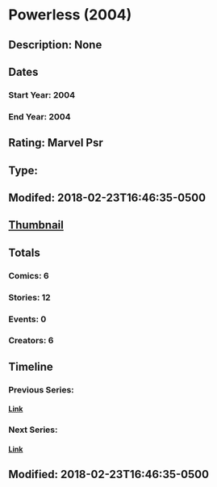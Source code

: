 # Powerless (2004)
## Description: None
## Dates
### Start Year: 2004
### End Year: 2004
## Rating: Marvel Psr
## Type: 
## Modifed: 2018-02-23T16:46:35-0500
## [Thumbnail](http://i.annihil.us/u/prod/marvel/i/mg/9/40/5a908ba268c2d.jpg)
## Totals
### Comics: 6
### Stories: 12
### Events: 0
### Creators: 6
## Timeline
### Previous Series: 
#### [Link]()
### Next Series: 
#### [Link]()
## Modified: 2018-02-23T16:46:35-0500